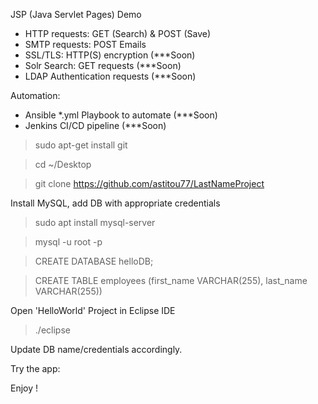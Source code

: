 JSP (Java Servlet Pages) Demo 
* HTTP requests: GET (Search) & POST (Save) 
* SMTP requests: POST Emails
* SSL/TLS: HTTP(S) encryption (***Soon)
* Solr Search: GET requests (***Soon)
* LDAP Authentication requests (***Soon)

Automation:
* Ansible *.yml Playbook to automate (***Soon)
* Jenkins CI/CD pipeline  (***Soon)

> sudo apt-get install git

> cd ~/Desktop

> git clone https://github.com/astitou77/LastNameProject

Install MySQL, add DB with appropriate credentials
> sudo apt install mysql-server

> mysql -u root -p

> CREATE DATABASE helloDB;

> CREATE TABLE employees (first_name VARCHAR(255), last_name VARCHAR(255))

Open 'HelloWorld' Project in Eclipse IDE
> ./eclipse

Update DB name/credentials accordingly.

Try the app:


Enjoy !
